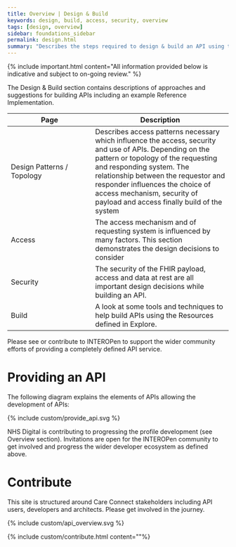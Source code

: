 ```yaml
---
title: Overview | Design & Build 
keywords: design, build, access, security, overview
tags: [design, overview]
sidebar: foundations_sidebar
permalink: design.html
summary: "Describes the steps required to design & build an API using the Care Connect profiles described in Explore"
---
```


{% include important.html content="All information provided below is indicative and subject to on-going review." %}

The Design & Build section contains descriptions of approaches and suggestions for building APIs including an example Reference Implementation.

<table style="min-width:100%;width:100%">
<thead><tr id="step1">
	<th style="width:11em;">Page</th>
	<th>Description</th>
	</tr></thead>
<tr id="step2">
	<td>Design Patterns / Topology</td>
	<td>Describes access patterns necessary which influence the access, security and use of APIs. Depending on the pattern or topology of the requesting and responding system. The relationship between the requestor and responder influences the choice of access mechanism, security of payload and access finally build of the system </td>
</tr>
<tr id="step2">
	<td>Access</td>
	<td>The access mechanism and of requesting system is influenced by many factors. This section demonstrates the design decisions to consider</td>
</tr>
<tr id="step3">
	<td>Security</td>
	<td>The security of the FHIR payload, access and data at rest are all important design decisions while building an API. </td>
</tr>
<tr id="step4">
	<td>Build</td>
	<td>A look at some tools and techniques to help build APIs using the Resources defined in Explore.</td>
</tr>
</table>

Please see or contribute to INTEROPen to support the wider community efforts of providing a completely defined API service.


# Providing an API #

The following diagram explains the elements of APIs allowing the development of APIs:

{% include custom/provide_api.svg %}

NHS Digital is contributing to progressing the profile development (see Overview section). Invitations are open for the INTEROPen community to get involved and progress the wider developer ecosystem as defined above. 


# Contribute #

This site is structured around Care Connect stakeholders including API users, developers and architects. Please get involved in the journey.

{% include custom/api_overview.svg %}

{% include custom/contribute.html content=""%}
